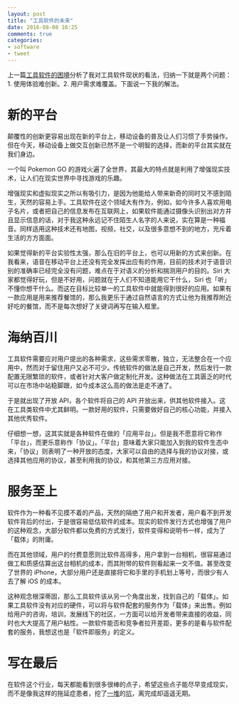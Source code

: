 ```yaml
---
layout: post
title: "工具软件的未来"
date: 2016-08-08 16:25
comments: true
categories: 
- software
- tweet
---
```


上一篇[工具软件的困境][1]分析了我对工具软件现状的看法，归纳一下就是两个问题：1. 使用体验难创新。2. 用户需求难覆盖。下面说一下我的解法。

# 新的平台

颠覆性的创新更容易出现在新的平台上，移动设备的普及让人们习惯了手势操作。但在今天，移动设备上做交互创新已然不是一个明智的选择，而新的平台其实就在我们身边。

一个叫 Pokemon GO 的游戏火遍了全世界，其最大的特点就是利用了增强现实技术，让人们在现实世界中寻找游戏的乐趣。

增强现实和虚拟现实之所以有吸引力，是因为他能给人带来新奇的同时又不感到陌生，天然的容易上手。工具软件在这个领域大有作为，例如，如今许多人喜欢用电子名片，或者把自己的信息发布在互联网上，如果软件能通过摄像头识别出对方并且显示信息的话，对于我这种永远记不住陌生人名字的人来说，实在算是一种福音。同样适用这种技术还有地图，视频，社交，以及很多意想不到的地方，充斥着生活的方方面面。

如果觉得新的平台实验性太强，那么在旧的平台上，也可以用新的方式来创新。在我看来，语音在移动平台上还没有完全发挥出应有的作用，目前的技术对于语音识别的准确率已经完全没有问题，难点在于对语义的分析和揣测用户的目的。Siri 大家都觉得好玩，但是不好用，问题就在于人们不知道能用它干什么，Siri 也「听」不懂你想干什么。而这在目标比较单一的工具软件中就能得到很好的应用。如果有一款应用是用来推荐餐馆的，那么我更乐于通过自然语言的方式让他为我推荐附近好吃的餐馆，而不是每次想好了关键词再写在输入框里。

# 海纳百川

工具软件需要应对用户提出的各种需求，这些需求零散，独立，无法整合在一个应用中，然而对于留住用户又必不可少。传统软件的做法是自己开发，然后发行一款配置无限繁琐的软件，或者针对大客户做定制化开发。这种做法在工具匮乏的时代可以在市场中站稳脚跟，如今成本这么高的做法是走不通了。

于是就出现了开放 API，各个软件将自己的 API 开放出来，供其他软件接入。这在工具类软件中尤其鲜明。一款好用的软件，只需要做好自己的核心功能，并接入其他优秀软件。

仔细想一想，这其实就是各种软件在做的「应用平台」。但是我不愿意将它称作「平台」，而更乐意称作「协议」。「平台」意味着大家只能加入到我的软件生态中来，「协议」则表明了一种开放的态度，大家可以自由的选择与我的协议对接，或选择其他应用的协议，甚至利用我的协议，和其他第三方应用对接。

# 服务至上

软件作为一种看不见摸不着的产品，天然的隔绝了用户和开发者，用户看不到开发软件背后的付出，于是很容易低估软件的成本。现实的软件发行方式也增强了用户的这种观念，大部分软件都以免费的方式发行，软件变得和说明书一样，成为了「载体」的附庸。

而在其他领域，用户的付费意愿则比软件高得多，用户拿到一台相机，很容易通过做工和质感估算出这台相机的成本，而其附带的软件则看起来一文不值。甚至改变了世界的 iPhone，大部分用户还是直接将它和手里的手机划上等号，而很少有人去了解 iOS 的成本。

这种观念根深蒂固，那么工具软件该从另一个角度出发，找到自己的「载体」。如果工具软件没有对应的硬件，可以将与软件配套的服务作为「载体」来出售。例如给用户的咨询，培训，发展线下的社区，一方面可以给开发者带来直接的收益，同时也大大提高了用户粘性。一款软件能否和竞争者拉开差距，更多的是看与软件配套的服务，我想这也是「软件即服务」的定义。

# 写在最后

在软件这个行业，每天都能看到很多很棒的点子，希望这些点子能尽早变成现实，而不是像我这样的拖延症患者，挖了[一堆][2]的[坑][3]，离完成却遥遥无期。

[1]:	/blog/2016/08/08/gong-ju-ruan-jian-de-kun-jing/ "工具软件的困境"
[2]:	https://github.com/sailxjx/Cycle "Cycle"
[3]:	https://github.com/sailxjx/storyship "Storyship"